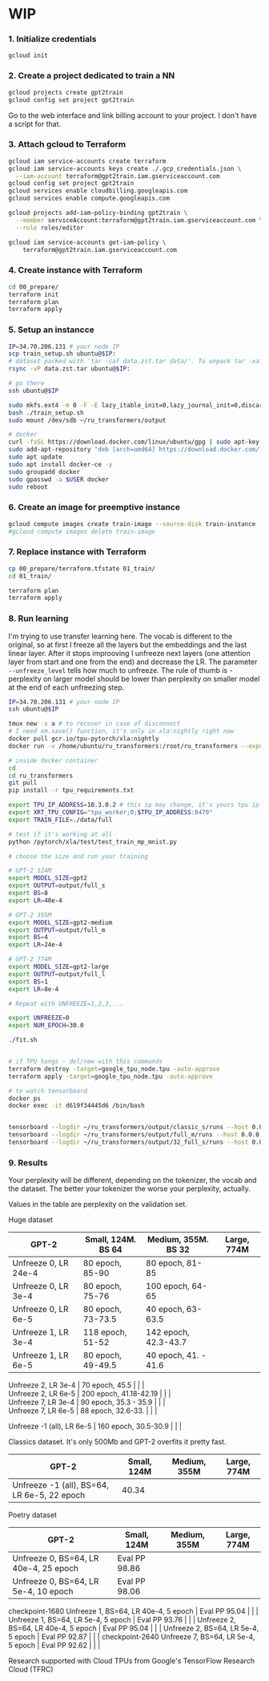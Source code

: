 # WIP
### 1. Initialize credentials
```gcloud init```
### 2. Create a project dedicated to train a NN
```bash
gcloud projects create gpt2train
gcloud config set project gpt2train
```

Go to the web interface and link billing account to your project. I don't have a script for that.

### 3. Attach gcloud to Terraform
```bash
gcloud iam service-accounts create terraform
gcloud iam service-accounts keys create ./.gcp_credentials.json \
  --iam-account terraform@gpt2train.iam.gserviceaccount.com
gcloud config set project gpt2train
gcloud services enable cloudbilling.googleapis.com
gcloud services enable compute.googleapis.com

gcloud projects add-iam-policy-binding gpt2train \
  --member serviceAccount:terraform@gpt2train.iam.gserviceaccount.com \
  --role roles/editor

gcloud iam service-accounts get-iam-policy \
    terraform@gpt2train.iam.gserviceaccount.com

```
### 4. Create instance with Terraform

```bash
cd 00_prepare/
terraform init
terraform plan
terraform apply
```

### 5. Setup an instancce

```bash
IP=34.70.206.131 # your node IP
scp train_setup.sh ubuntu@$IP:
# dataset packed with 'tar -caf data.zst.tar data/'. To unpack tar -xaf
rsync -vP data.zst.tar ubuntu@$IP:  

# go there 
ssh ubuntu@$IP 

sudo mkfs.ext4 -m 0 -F -E lazy_itable_init=0,lazy_journal_init=0,discard /dev/sdb
bash ./train_setup.sh
sudo mount /dev/sdb ~/ru_transformers/output

# docker
curl -fsSL https://download.docker.com/linux/ubuntu/gpg | sudo apt-key add -
sudo add-apt-repository "deb [arch=amd64] https://download.docker.com/linux/ubuntu bionic stable"
sudo apt update
sudo apt install docker-ce -y
sudo groupadd docker
sudo gpasswd -a $USER docker
sudo reboot

```

### 6. Create an image for preemptive instance

```bash
gcloud compute images create train-image --source-disk train-instance --source-disk-zone us-central1-b --force
#gcloud compute images delete train-image 
```

### 7. Replace instance with Terraform

```bash
cp 00_prepare/terraform.tfstate 01_train/
cd 01_train/

terraform plan
terraform apply
```

### 8. Run learning

I'm trying to use transfer learning here. The vocab is different to the original, so at first I freeze all the layers but the embeddings and the last linear layer. After it stops improoving I unfreeze next layers (one attention layer from start and one from the end) and decrease the LR. The parameter `--unfreeze_level` tells how much to unfreeze. The rule of thumb is - perplexity on larger model should be lower than perplexity on smaller model at the end of each unfreezing step. 

```bash
IP=34.70.206.131 # your node IP
ssh ubuntu@$IP 

tmux new -s a # to recover in case of disconnect
# I need xm.save() function, it's only in xla:nightly right now
docker pull gcr.io/tpu-pytorch/xla:nightly
docker run -v /home/ubuntu/ru_transformers:/root/ru_transformers --expose	6006 -it --shm-size 60G gcr.io/tpu-pytorch/xla:nightly 

# inside docker container
cd
cd ru_transformers
git pull 
pip install -r tpu_requirements.txt

export TPU_IP_ADDRESS=10.3.0.2 # this ip may change, it's yours tpu ip
export XRT_TPU_CONFIG="tpu_worker;0;$TPU_IP_ADDRESS:8470"
export TRAIN_FILE=./data/full

# test if it's working at all
python /pytorch/xla/test/test_train_mp_mnist.py

# choose the size and run your training

# GPT-2 124M
export MODEL_SIZE=gpt2
export OUTPUT=output/full_s
export BS=8
export LR=40e-4

# GPT-2 355M
export MODEL_SIZE=gpt2-medium
export OUTPUT=output/full_m
export BS=4
export LR=24e-4

# GPT-2 774M
export MODEL_SIZE=gpt2-large
export OUTPUT=output/full_l
export BS=1
export LR=8e-4

# Repeat with UNFREEZE=1,2,3,...

export UNFREEZE=0
export NUM_EPOCH=30.0

./fit.sh


# if TPU hangs - del/new with this commands
terraform destroy -target=google_tpu_node.tpu -auto-approve
terraform apply -target=google_tpu_node.tpu -auto-approve

# to watch tensorboard
docker ps
docker exec -it d619f34445d6 /bin/bash


tensorboard --logdir ~/ru_transformers/output/classic_s/runs --host 0.0.0.0 --port 6006 &
tensorboard --logdir ~/ru_transformers/output/full_m/runs --host 0.0.0.0 --port 6007 &
tensorboard --logdir ~/ru_transformers/output/32_full_s/runs --host 0.0.0.0 --port 6008 &

```

### 9. Results

Your perplexity will be different, depending on the tokenizer, the vocab and the dataset. The better your tokenizer the worse your perplexity, actually.

Values in the table are perplexity on the validation set.

Huge dataset

GPT-2                           | Small, 124M. BS 64 | Medium, 355M. BS 32   | Large, 774M | 
---                                  | -- | ---                          | --- | 
Unfreeze 0, LR 24e-4         | 80 epoch, 85-90 | 80 epoch,  81-85                         |   | 
Unfreeze 0, LR 3e-4          | 80 epoch, 75-76 | 100 epoch,  64-65                         |   | 
Unfreeze 0, LR 6e-5          | 80 epoch, 73-73.5 | 40 epoch,  63-63.5                         |   | 
Unfreeze 1, LR 3e-4          | 118 epoch, 51-52 | 142 epoch, 42.3-43.7                    |   |  
Unfreeze 1, LR 6e-5         | 80 epoch, 49-49.5 | 40 epoch, 41. - 41.6                     |   |  

Unfreeze 2, LR 3e-4          | 70 epoch, 45.5 |                           |   |  
Unfreeze 2, LR 6e-5         | 200 epoch, 41.18-42.19 |                           |   |  
Unfreeze 7, LR 3e-4          | 90 epoch, 35.3 - 35.9 |                           |   |  
Unfreeze 7, LR 6e-5         | 88 epoch, 32.6-33. |                           |   |  

Unfreeze -1 (all), LR 6e-5         | 160 epoch, 30.5-30.9 |                           |   |  

Classics dataset. 
It's only 500Mb and GPT-2 overfits it pretty fast. 

GPT-2                           | Small, 124M  | Medium, 355M   | Large, 774M | 
---                                  | -- | ---                          | --- | 
Unfreeze -1 (all), BS=64, LR 6e-5, 22 epoch         | 40.34 |                           |   |  

Poetry dataset

GPT-2                           | Small, 124M  | Medium, 355M   | Large, 774M | 
---                                  | -- | ---                          | --- | 
Unfreeze 0, BS=64, LR 40e-4, 25 epoch        | Eval PP 98.86 |                           |   | 
Unfreeze 0, BS=64, LR 5e-4, 10 epoch        | Eval PP 98.06 |                           |   | 
checkpoint-1680
Unfreeze 1, BS=64, LR 40e-4, 5 epoch         | Eval PP 95.04 |                           |   | 
Unfreeze 1, BS=64, LR 5e-4, 5 epoch         | Eval PP 93.76 |                           |   | 
Unfreeze 2, BS=64, LR 40e-4, 5 epoch         | Eval PP 95.04 |                           |   | 
Unfreeze 2, BS=64, LR 5e-4, 5 epoch         | Eval PP 92.87 |                           |   | 
checkpoint-2640
Unfreeze 7, BS=64, LR 5e-4, 5 epoch         | Eval PP 92.62 |                           |   |  




Research supported with Cloud TPUs from Google's TensorFlow Research Cloud (TFRC)